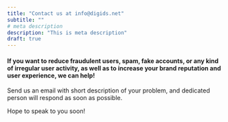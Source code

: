 ```yaml
---
title: "Contact us at info@digids.net"
subtitle: ""
# meta description
description: "This is meta description"
draft: true
---
```



#### If you want to reduce fraudulent users, spam, fake accounts, or any kind of irregular user activity, as well as to increase your brand reputation and user experience, we can help! <p>

Send us an email with short description of your problem, and dedicated person will respond as soon as possible. <p> Hope to speak to you soon!